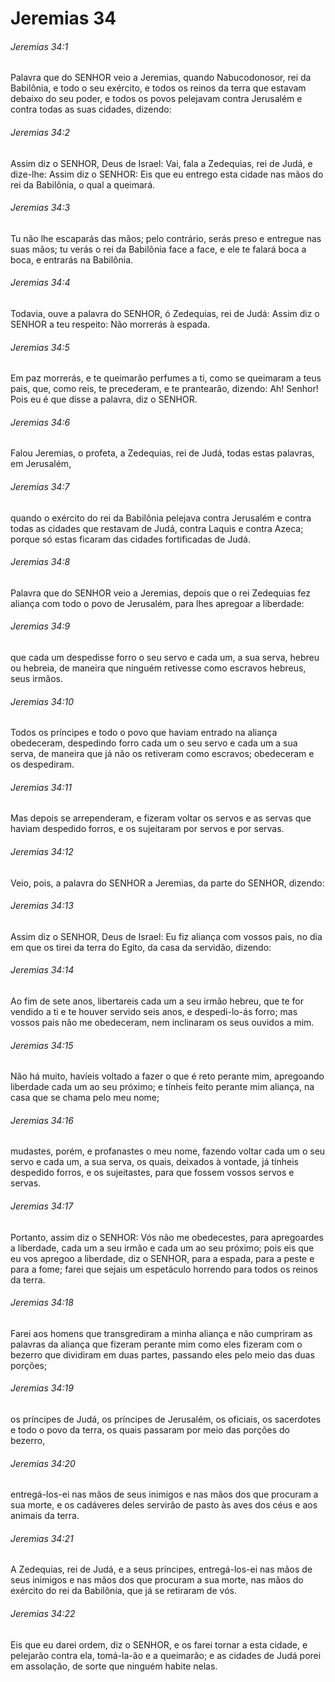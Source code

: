 # Jeremias 34

###### Jeremias 34:1

Palavra que do SENHOR veio a Jeremias, quando Nabucodonosor, rei da Babilônia, e todo o seu exército, e todos os reinos da terra que estavam debaixo do seu poder, e todos os povos pelejavam contra Jerusalém e contra todas as suas cidades, dizendo:

###### Jeremias 34:2

Assim diz o SENHOR, Deus de Israel: Vai, fala a Zedequias, rei de Judá, e dize-lhe: Assim diz o SENHOR: Eis que eu entrego esta cidade nas mãos do rei da Babilônia, o qual a queimará.

###### Jeremias 34:3

Tu não lhe escaparás das mãos; pelo contrário, serás preso e entregue nas suas mãos; tu verás o rei da Babilônia face a face, e ele te falará boca a boca, e entrarás na Babilônia.

###### Jeremias 34:4

Todavia, ouve a palavra do SENHOR, ó Zedequias, rei de Judá: Assim diz o SENHOR a teu respeito: Não morrerás à espada.

###### Jeremias 34:5

Em paz morrerás, e te queimarão perfumes a ti, como se queimaram a teus pais, que, como reis, te precederam, e te prantearão, dizendo: Ah! Senhor! Pois eu é que disse a palavra, diz o SENHOR.

###### Jeremias 34:6

Falou Jeremias, o profeta, a Zedequias, rei de Judá, todas estas palavras, em Jerusalém,

###### Jeremias 34:7

quando o exército do rei da Babilônia pelejava contra Jerusalém e contra todas as cidades que restavam de Judá, contra Laquis e contra Azeca; porque só estas ficaram das cidades fortificadas de Judá.

###### Jeremias 34:8

Palavra que do SENHOR veio a Jeremias, depois que o rei Zedequias fez aliança com todo o povo de Jerusalém, para lhes apregoar a liberdade:

###### Jeremias 34:9

que cada um despedisse forro o seu servo e cada um, a sua serva, hebreu ou hebreia, de maneira que ninguém retivesse como escravos hebreus, seus irmãos.

###### Jeremias 34:10

Todos os príncipes e todo o povo que haviam entrado na aliança obedeceram, despedindo forro cada um o seu servo e cada um a sua serva, de maneira que já não os retiveram como escravos; obedeceram e os despediram.

###### Jeremias 34:11

Mas depois se arrependeram, e fizeram voltar os servos e as servas que haviam despedido forros, e os sujeitaram por servos e por servas.

###### Jeremias 34:12

Veio, pois, a palavra do SENHOR a Jeremias, da parte do SENHOR, dizendo:

###### Jeremias 34:13

Assim diz o SENHOR, Deus de Israel: Eu fiz aliança com vossos pais, no dia em que os tirei da terra do Egito, da casa da servidão, dizendo:

###### Jeremias 34:14

Ao fim de sete anos, libertareis cada um a seu irmão hebreu, que te for vendido a ti e te houver servido seis anos, e despedi-lo-ás forro; mas vossos pais não me obedeceram, nem inclinaram os seus ouvidos a mim.

###### Jeremias 34:15

Não há muito, havíeis voltado a fazer o que é reto perante mim, apregoando liberdade cada um ao seu próximo; e tínheis feito perante mim aliança, na casa que se chama pelo meu nome;

###### Jeremias 34:16

mudastes, porém, e profanastes o meu nome, fazendo voltar cada um o seu servo e cada um, a sua serva, os quais, deixados à vontade, já tínheis despedido forros, e os sujeitastes, para que fossem vossos servos e servas.

###### Jeremias 34:17

Portanto, assim diz o SENHOR: Vós não me obedecestes, para apregoardes a liberdade, cada um a seu irmão e cada um ao seu próximo; pois eis que eu vos apregoo a liberdade, diz o SENHOR, para a espada, para a peste e para a fome; farei que sejais um espetáculo horrendo para todos os reinos da terra.

###### Jeremias 34:18

Farei aos homens que transgrediram a minha aliança e não cumpriram as palavras da aliança que fizeram perante mim como eles fizeram com o bezerro que dividiram em duas partes, passando eles pelo meio das duas porções;

###### Jeremias 34:19

os príncipes de Judá, os príncipes de Jerusalém, os oficiais, os sacerdotes e todo o povo da terra, os quais passaram por meio das porções do bezerro,

###### Jeremias 34:20

entregá-los-ei nas mãos de seus inimigos e nas mãos dos que procuram a sua morte, e os cadáveres deles servirão de pasto às aves dos céus e aos animais da terra.

###### Jeremias 34:21

A Zedequias, rei de Judá, e a seus príncipes, entregá-los-ei nas mãos de seus inimigos e nas mãos dos que procuram a sua morte, nas mãos do exército do rei da Babilônia, que já se retiraram de vós.

###### Jeremias 34:22

Eis que eu darei ordem, diz o SENHOR, e os farei tornar a esta cidade, e pelejarão contra ela, tomá-la-ão e a queimarão; e as cidades de Judá porei em assolação, de sorte que ninguém habite nelas.

